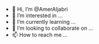 - 👋 Hi, I’m @AmerAljabri
- 👀 I’m interested in ...
-   🌱 I’m currently learning ...
- 💞️ I’m looking to collaborate on ...
- 📫 How to reach me ...

<!---
AmerAljabri/AmerAljabri is a ✨ special ✨ repository because its `README.md` (this file) appears on your GitHub profile.
You can click the Preview link to take a look at your changes.
--->
